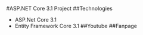 #ASP.NET Core 3.1 Project
##Technologies
- ASP.Net Core 3.1
- Entity Framework Core 3.1
##Youtube
##Fanpage